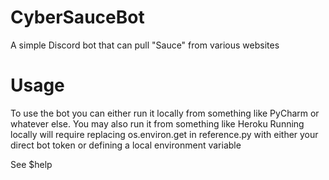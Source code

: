 # CyberSauceBot

A simple Discord bot that can pull "Sauce" from various websites

# Usage
To use the bot you can either run it locally from something like PyCharm or whatever else. You may also run it from something like Heroku
Running locally will require replacing os.environ.get in reference.py with either your direct bot token or defining a local environment variable

See $help
